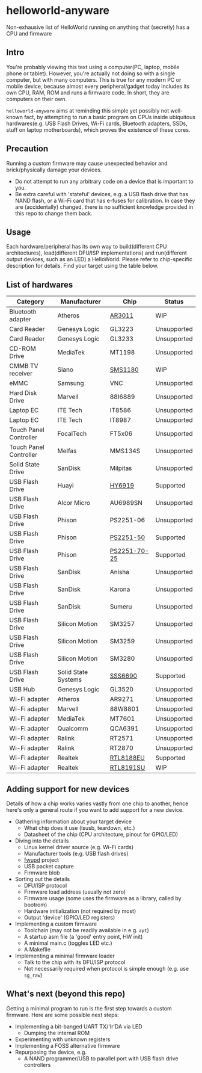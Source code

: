 # helloworld-anyware
Non-exhausive list of HelloWorld running on anything that (secretly) has a CPU and firmware

## Intro
You're probably viewing this text using a computer(PC, laptop, mobile phone or tablet). However, you're actually not doing so with a single computer, but with many computers. This is true for any modern PC or mobile device, because almost every peripheral/gadget today includes its own CPU, RAM, ROM and runs a firmware code. In short, they are computers on their own.  

`helloworld-anyware` aims at reminding this simple yet possibly not well-known fact, by attempting to run a basic program on CPUs inside ubiquitous hardwares(e.g. USB Flash Drives, Wi-Fi cards, Bluetooth adapters, SSDs, stuff on laptop motherboards), which proves the existence of these cores.  

## Precaution
Running a custom firmware may cause unexpected behavior and brick/physically damage your devices. 
 - Do not attempt to run any arbitrary code on a device that is important to you.
 - Be extra careful with 'stateful' devices, e.g. a USB flash drive that has NAND flash, or a Wi-Fi card that has e-fuses for calibration. In case they are (accidentally) changed, there is no sufficient knowledge provided in this repo to change them back.

## Usage
Each hardware/peripheral has its own way to build(different CPU architectures), load(different DFU/ISP implementations) and run(different output devices, such as an LED) a HelloWorld. Please refer to chip-specific description for details. Find your target using the table below.

## List of hardwares
|         Category          |     Manufacturer    |                  Chip                   |   Status    |
|---------------------------|---------------------|-----------------------------------------|-------------|
|     Bluetooth adapter     |       Atheros       |      [AR3011](./src/atheros/ar3011)     |     WIP     |
|        Card Reader        |    Genesys Logic    |                GL3223                   | Unsupported |
|        Card Reader        |    Genesys Logic    |                GL3233                   | Unsupported |
|       CD-ROM Drive        |      MediaTek       |                MT1198                   | Unsupported |
|     CMMB TV receiver      |        Siano        |      [SMS1180](./src/siano/sms1180)     |     WIP     |
|           eMMC            |       Samsung       |                 VNC                     | Unsupported |
|     Hard Disk Drive       |       Marvell       |                88I6889                  | Unsupported |
|         Laptop EC         |       ITE Tech      |                IT8586                   | Unsupported |
|         Laptop EC         |       ITE Tech      |                IT8987                   | Unsupported |
|   Touch Panel Controller  |      FocalTech      |                FT5x06                   | Unsupported |
|   Touch Panel Controller  |       Melfas        |                MMS134S                  | Unsupported |
|     Solid State Drive     |      SanDisk        |                Milpitas                 | Unsupported |
|      USB Flash Drive      |        Huayi        |      [HY6919](./src/huayi/hy6919)       |  Supported  |
|      USB Flash Drive      |     Alcor Micro     |               AU6989SN                  | Unsupported |
|      USB Flash Drive      |       Phison        |               PS2251-06                 | Unsupported |
|      USB Flash Drive      |       Phison        |   [PS2251-50](./src/phison/ps2251-50)   |  Supported  |
|      USB Flash Drive      |       Phison        |[PS2251-70-25](./src/phison/ps2251-70-25)|  Supported  |
|      USB Flash Drive      |      SanDisk        |                Anisha                   | Unsupported |
|      USB Flash Drive      |      SanDisk        |                Karona                   | Unsupported |
|      USB Flash Drive      |      SanDisk        |                Sumeru                   | Unsupported |
|      USB Flash Drive      |    Silicon Motion   |                SM3257                   | Unsupported |
|      USB Flash Drive      |    Silicon Motion   |                SM3259                   | Unsupported |
|      USB Flash Drive      |    Silicon Motion   |                SM3280                   | Unsupported |
|      USB Flash Drive      | Solid State Systems |     [SSS6690](./src/sss/sss6690)        |  Supported  |
|          USB Hub          |    Genesys Logic    |                GL3520                   | Unsupported |
|       Wi-Fi adapter       |       Atheros       |                AR9271                   | Unsupported |
|       Wi-Fi adapter       |       Marvell       |                88W8801                  | Unsupported |
|       Wi-Fi adapter       |      MediaTek       |                MT7601                   | Unsupported |
|       Wi-Fi adapter       |      Qualcomm       |                QCA6391                  | Unsupported |
|       Wi-Fi adapter       |       Ralink        |                RT2571                   | Unsupported |
|       Wi-Fi adapter       |       Ralink        |                RT2870                   | Unsupported |
|       Wi-Fi adapter       |       Realtek       |   [RTL8188EU](./src/realtek/rtl8188eu)  |  Supported  |
|       Wi-Fi adapter       |       Realtek       |   [RTL8191SU](./src/realtek/rtl8191su)  |     WIP     |

## Adding support for new devices
Details of how a chip works varies vastly from one chip to another, hence here's only a general route if you want to add support for a new device.
- Gathering information about your target device
  - What chip does it use (lsusb, teardown, etc.)
  - Datasheet of the chip (CPU architecture, pinout for GPIO/LED)
- Diving into the details
  - Linux kernel driver source (e.g. Wi-Fi cards)
  - Manufacturer tools (e.g. USB flash drives)
  - [fwupd](https://github.com/fwupd/fwupd) project 
  - USB packet capture
  - Firmware blob
- Sorting out the details
  - DFU/ISP protocol
  - Firmware load address (usually not zero)
  - Firmware usage (some uses the firmware as a library, called by bootrom)
  - Hardware initialization (not required by most)
  - Output 'device' (GPIO/LED registers)
- Implementing a custom firmware
  - Toolchain (may not be readily available in e.g. `apt`)
  - A startup asm file (a 'good' entry point, HW init)
  - A minimal main.c (toggles LED etc.)
  - A Makefile
- Implementing a minimal firmware loader
  - Talk to the chip with its DFU/ISP protocol
  - Not necessarily required when protocol is simple enough (e.g. use `sg_raw`)

## What's next (beyond this repo)
Getting a minimal program to run is the first step towards a custom firmware. Here are some possible next steps:
- Implementing a bit-banged UART TX/'Ir'DA via LED
  - Dumping the internal ROM
- Experimenting with unknown registers
- Implementing a FOSS alternative firmware
- Repurposing the device, e.g.
  - A NAND programmer/USB to parallel port with USB flash drive controllers

